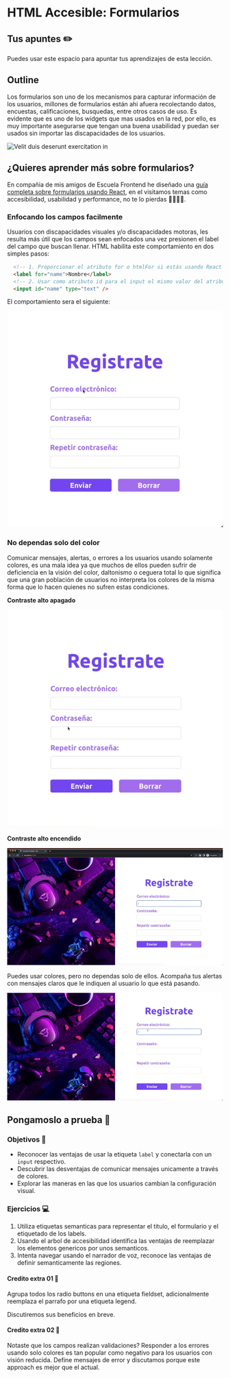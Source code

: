 # HTML Accesible: Formularios 

## Tus apuntes ✏️

Puedes usar este espacio para apuntar tus aprendizajes de esta lección.


## Outline

Los formularios son uno de los mecanismos para capturar información de los usuarios, millones de formularios están ahi afuera recolectando datos, encuestas, calificaciones, busquedas, entre otros casos de uso. Es evidente que es uno de los widgets que mas usados en la red, por ello, es muy importante asegurarse que tengan una buena usabilidad y puedan ser usados sin importar las discapacidades de los usuarios.

![Velit duis deserunt exercitation in](https://via.placeholder.com/500x500/000/FFF)

## ¿Quieres aprender más sobre formularios?

En compañia de mis amigos de Escuela Frontend he diseñado una [guía completa sobre formularios usando React](https://www.escuelafrontend.com/articulos/formularios-en-react-una-guia-practica), en el visitamos temas como accesibilidad, usabilidad y performance, no te lo pierdas 👩‍💻👨‍💻.

### Enfocando los campos facilmente

Usuarios con discapacidades visuales y/o discapacidades motoras, les resulta más útil que los campos sean enfocados una vez presionen el label del campo que buscan llenar. HTML habilita este comportamiento en dos simples pasos:

```html
  <!-- 1. Proporcionar el atributo for o htmlFor si estás usando React para la etiqueta label  -->
  <label for="name">Nombre</label>
  <!-- 2. Usar como atributo id para el input el mismo valor del atributo for usado en el label  -->
  <input id="name" type="text" />
```

El comportamiento sera el siguiente:

![Enfocando los campos de un formulario tocando sus labels](./assets/label-focus.gif)

### No dependas solo del color

Comunicar mensajes, alertas, o errores a los usuarios usando solamente colores, es una mala idea ya que muchos de ellos pueden sufrir de deficiencia en la visión del color, daltonismo o ceguera total lo que significa que una gran población de usuarios no interpreta los colores de la misma forma que lo hacen quienes no sufren estas condiciones.

**Contraste alto apagado**


![Validacion en el campo usando bordes rojos](./assets/validation.gif)

**Contraste alto encendido**


![Validacion en el campo usando bordes rojos con una configuración de alto contraste](./assets/validation-inverted.gif)


Puedes usar colores, pero no dependas solo de ellos. Acompaña tus alertas con mensajes claros que le indiquen al usuario lo que está pasando.

![Validacion en el campo usando bordes rojos y un texto indicando el error](./assets/validation-text.gif)


## Pongamoslo a prueba 💪

### Objetivos 🎯
- Reconocer las ventajas de usar la etiqueta `label` y conectarla con un `input` respectivo.
- Descubrir las desventajas de comunicar mensajes unicamente a través de colores.
- Explorar las maneras en las que los usuarios cambian la configuración visual.

### Ejercicios 💻

1. Utiliza etiquetas semanticas para representar el titulo, el formulario y el etiquetado de los labels.
2. Usando el arbol de accesibilidad identifica las ventajas de reemplazar los elementos genericos por unos semanticos.
3. Intenta navegar usando el narrador de voz, reconoce las ventajas de definir semanticamente las regiones.

#### Credito extra 01 💎

Agrupa todos los radio buttons en una etiqueta fieldset, adicionalmente reemplaza el parrafo por una etiqueta legend.

Discutiremos sus beneficios en breve.

#### Credito extra 02 💎

Notaste que los campos realizan validaciones? Responder a los errores usando solo colores es tan popular como negativo 
para los usuarios con visión reducida. Define mensajes de error y discutamos porque este approach es mejor que el actual.
